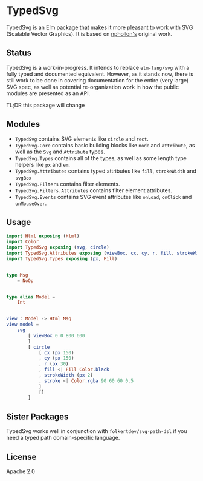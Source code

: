 # TypedSvg

TypedSvg is an Elm package that makes it more pleasant to work with SVG (Scalable Vector Graphics). It is based on [nphollon's](https://github.com/nphollon/typed-svg) original work.

## Status

TypedSvg is a work-in-progress. It intends to replace `elm-lang/svg` with a fully typed and documented equivalent. However, as it stands now, there is still work to be done in covering documentation for the entire (very large) SVG spec, as well as potential re-organization work in how the public modules are presented as an API.

TL;DR this package will change

## Modules

- `TypedSvg` contains SVG elements like `circle` and `rect`.
- `TypedSvg.Core` contains basic building blocks like `node` and `attribute`, as well as the `Svg` and `Attribute` types.
- `TypedSvg.Types` contains all of the types, as well as some length type helpers like `px` and `em`.
- `TypedSvg.Attributes` contains typed attributes like `fill`, `strokeWidth` and `svgBox`
- `TypedSvg.Filters` contains filter elements.
- `TypedSvg.Filters.Attributes` contains filter element attributes.
- `TypedSvg.Events` contains SVG event attributes like `onLoad`, `onClick` and `onMouseOver`.

## Usage

```elm
import Html exposing (Html)
import Color
import TypedSvg exposing (svg, circle)
import TypedSvg.Attributes exposing (viewBox, cx, cy, r, fill, strokeWidth, stroke)
import TypedSvg.Types exposing (px, Fill)


type Msg
    = NoOp


type alias Model =
    Int


view : Model -> Html Msg
view model =
    svg
        [ viewBox 0 0 800 600
        ]
        [ circle
            [ cx (px 150)
            , cy (px 150)
            , r (px 30)
            , fill <| Fill Color.black
            , strokeWidth (px 2)
            , stroke <| Color.rgba 90 60 60 0.5
            ]
            []
        ]
```

## Sister Packages

TypedSvg works well in conjunction with `folkertdev/svg-path-dsl` if you need a typed path domain-specific language.

## License

Apache 2.0
